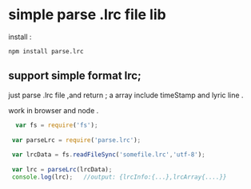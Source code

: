 # simple parse .lrc file lib 

install :

`npm install parse.lrc`

## support simple format lrc;

just parse .lrc file ,and return ;
a array include timeStamp and lyric line .

work in browser and node .

```js
  var fs = require('fs');
 
 var parseLrc = require('parse.lrc');
 
 var lrcData = fs.readFileSync('somefile.lrc','utf-8');
 
 var lrc = parseLrc(lrcData);
 console.log(lrc);   //output: {lrcInfo:{...},lrcArray{....}}
 ```

 